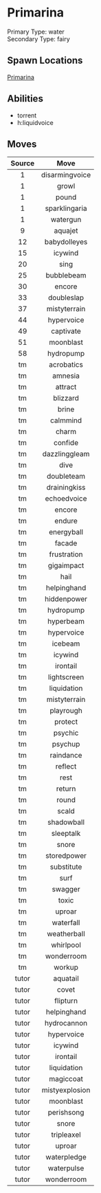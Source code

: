 # Primarina  
Primary Type: water  
Secondary Type: fairy  
  
## Spawn Locations  
[Primarina](/data/spawn_presets/primarina.md)  
  
## Abilities  
  * torrent
  * h:liquidvoice
  
  
## Moves  
  
| Source | Move |  
|:---:|:---:|  
| 1 | disarmingvoice |  
| 1 | growl |  
| 1 | pound |  
| 1 | sparklingaria |  
| 1 | watergun |  
| 9 | aquajet |  
| 12 | babydolleyes |  
| 15 | icywind |  
| 20 | sing |  
| 25 | bubblebeam |  
| 30 | encore |  
| 33 | doubleslap |  
| 37 | mistyterrain |  
| 44 | hypervoice |  
| 49 | captivate |  
| 51 | moonblast |  
| 58 | hydropump |  
| tm | acrobatics |  
| tm | amnesia |  
| tm | attract |  
| tm | blizzard |  
| tm | brine |  
| tm | calmmind |  
| tm | charm |  
| tm | confide |  
| tm | dazzlinggleam |  
| tm | dive |  
| tm | doubleteam |  
| tm | drainingkiss |  
| tm | echoedvoice |  
| tm | encore |  
| tm | endure |  
| tm | energyball |  
| tm | facade |  
| tm | frustration |  
| tm | gigaimpact |  
| tm | hail |  
| tm | helpinghand |  
| tm | hiddenpower |  
| tm | hydropump |  
| tm | hyperbeam |  
| tm | hypervoice |  
| tm | icebeam |  
| tm | icywind |  
| tm | irontail |  
| tm | lightscreen |  
| tm | liquidation |  
| tm | mistyterrain |  
| tm | playrough |  
| tm | protect |  
| tm | psychic |  
| tm | psychup |  
| tm | raindance |  
| tm | reflect |  
| tm | rest |  
| tm | return |  
| tm | round |  
| tm | scald |  
| tm | shadowball |  
| tm | sleeptalk |  
| tm | snore |  
| tm | storedpower |  
| tm | substitute |  
| tm | surf |  
| tm | swagger |  
| tm | toxic |  
| tm | uproar |  
| tm | waterfall |  
| tm | weatherball |  
| tm | whirlpool |  
| tm | wonderroom |  
| tm | workup |  
| tutor | aquatail |  
| tutor | covet |  
| tutor | flipturn |  
| tutor | helpinghand |  
| tutor | hydrocannon |  
| tutor | hypervoice |  
| tutor | icywind |  
| tutor | irontail |  
| tutor | liquidation |  
| tutor | magiccoat |  
| tutor | mistyexplosion |  
| tutor | moonblast |  
| tutor | perishsong |  
| tutor | snore |  
| tutor | tripleaxel |  
| tutor | uproar |  
| tutor | waterpledge |  
| tutor | waterpulse |  
| tutor | wonderroom |  
  
